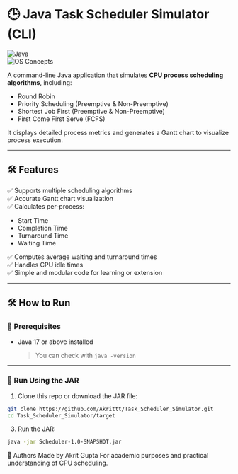 # 🕒  Java Task Scheduler Simulator (CLI)

![Java](https://img.shields.io/badge/Java-ED8B00?style=for-the-badge&logo=java&logoColor=white)
<br/>
![OS Concepts](https://img.shields.io/badge/OS-Scheduling-blueviolet?style=for-the-badge)

A command-line Java application that simulates **CPU process scheduling algorithms**, including:

- Round Robin
- Priority Scheduling (Preemptive & Non-Preemptive)
- Shortest Job First (Preemptive & Non-Preemptive)
- First Come First Serve (FCFS)

It displays detailed process metrics and generates a Gantt chart to visualize process execution.

---

## 🛠 Features

✅ Supports multiple scheduling algorithms  
✅ Accurate Gantt chart visualization  
✅ Calculates per-process:
- Start Time
- Completion Time
- Turnaround Time
- Waiting Time

✅ Computes average waiting and turnaround times  
✅ Handles CPU idle times  
✅ Simple and modular code for learning or extension

---

## 🛠️ How to Run

### 🧾 Prerequisites

- Java 17 or above installed  
  > You can check with `java -version`

---

### 🚀 Run Using the JAR

1. Clone this repo or download the JAR file:
```bash
git clone https://github.com/Akrittt/Task_Scheduler_Simulator.git
cd Task_Scheduler_Simulator/target

```

3. Run the JAR:
```bash
java -jar Scheduler-1.0-SNAPSHOT.jar

```

📍 Authors
Made by Akrit Gupta
For academic purposes and practical understanding of CPU scheduling.





